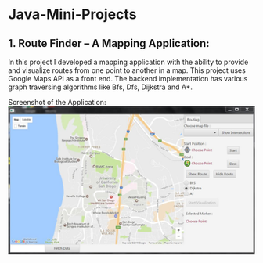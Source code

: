 # Java-Mini-Projects

## 1. Route Finder – A Mapping Application:
In this project I developed a mapping application with the ability to provide and visualize routes from one point to another in a map. This project uses Google Maps API as a front end. The backend implementation has various graph traversing algorithms like Bfs, Dfs, Dijkstra and A*.

Screenshot of the Application:
![maps](https://raw.githubusercontent.com/chaitanya6761/Java-Mini-Projects/master/scrrenshots/maps.JPG)

